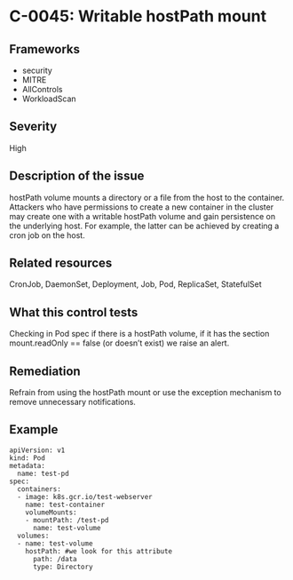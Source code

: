 # C-0045: Writable hostPath mount

## Frameworks
* security
* MITRE
* AllControls
* WorkloadScan
 
## Severity
High

## Description of the issue
hostPath volume mounts a directory or a file from the host to the container. Attackers who have permissions to create a new container in the cluster may create one with a writable hostPath volume and gain persistence on the underlying host. For example, the latter can be achieved by creating a cron job on the host.
 
## Related resources
CronJob, DaemonSet, Deployment, Job, Pod, ReplicaSet, StatefulSet
 
## What this control tests 
Checking in Pod spec if there is a hostPath volume, if it has the section mount.readOnly == false (or doesn’t exist) we raise an alert.
 
## Remediation
Refrain from using the hostPath mount or use the exception mechanism to remove unnecessary notifications.
 
## Example
```
apiVersion: v1
kind: Pod
metadata:
  name: test-pd
spec:
  containers:
  - image: k8s.gcr.io/test-webserver
    name: test-container
    volumeMounts:
    - mountPath: /test-pd
      name: test-volume
  volumes:
  - name: test-volume
    hostPath: #we look for this attribute 
      path: /data
      type: Directory
```
